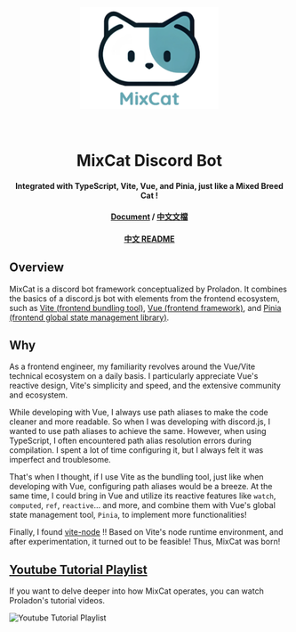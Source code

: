 <div align="center">
  <img src="https://raw.githubusercontent.com/Proladon/MixCat/main/mix-cat_logo.png" width="250px">
</div>

<h1 align="center">
  <br>
    MixCat Discord Bot
  <br>
</h1>

<h4 align="center">Integrated with TypeScript, Vite, Vue, and Pinia, just like a Mixed Breed Cat !</h4>

<h4 align="center">
<a href="https://proladon.github.io/MixCat/" target="_blank">Document</a>
/
<a href="https://proladon.github.io/MixCat/tw/" target="_blank">中文文檔</a>
</h4>

<h4 align="center">
<a href="https://github.com/Proladon/MixCat/blob/main/README-ch.md" target="_blank">中文 README</a>
</h4>

## Overview

MixCat is a discord bot framework conceptualized by Proladon. It combines the basics of a discord.js bot with elements from the frontend ecosystem, such as [Vite (frontend bundling tool)](https://vitejs.dev), [Vue (frontend framework)](https://vuejs.org), and [Pinia (frontend global state management library)](https://pinia.vuejs.org).

## Why

As a frontend engineer, my familiarity revolves around the Vue/Vite technical ecosystem on a daily basis. I particularly appreciate Vue's reactive design, Vite's simplicity and speed, and the extensive community and ecosystem.

While developing with Vue, I always use path aliases to make the code cleaner and more readable. So when I was developing with discord.js, I wanted to use path aliases to achieve the same. However, when using TypeScript, I often encountered path alias resolution errors during compilation. I spent a lot of time configuring it, but I always felt it was imperfect and troublesome.

That's when I thought, if I use Vite as the bundling tool, just like when developing with Vue, configuring path aliases would be a breeze. At the same time, I could bring in Vue and utilize its reactive features like `watch`, `computed`, `ref`, `reactive`... and more, and combine them with Vue's global state management tool, `Pinia`, to implement more functionalities!

Finally, I found [vite-node](https://www.npmjs.com/package/vite-node) !! Based on Vite's node runtime environment, and after experimentation, it turned out to be feasible! Thus, MixCat was born!

## [Youtube Tutorial Playlist](https://www.youtube.com/playlist?list=PLSCgthA1AnidGdmSea6V6N24O8mXESrf3)

If you want to delve deeper into how MixCat operates, you can watch Proladon's tutorial videos.

![Youtube Tutorial Playlist](https://proladon.github.io/MixCat/yt-playlist.png)
